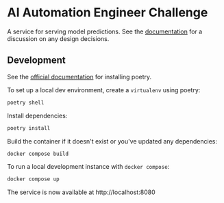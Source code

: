 # AI Automation Engineer Challenge

A service for serving model predictions. See the [documentation](./DOCS.md) for a discussion on any design decisions.

## Development

See the [official documentation](https://python-poetry.org/docs/#installation) for installing poetry.

To set up a local dev environment, create a `virtualenv` using poetry:

```bash
poetry shell
```

Install dependencies:

```bash
poetry install
```

Build the container if it doesn't exist or you've updated any dependencies:

```bash
docker compose build
```

To run a local development instance with `docker compose`:

```bash
docker compose up
```

The service is now available at http://localhost:8080
